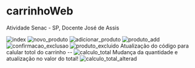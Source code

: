 
# carrinhoWeb
Atividade Senac - SP, Docente José de Assis

![index](https://user-images.githubusercontent.com/57300906/133528376-d5308e0b-5d5e-49eb-a51c-d69e7d1b2153.jpg)
![novo_produto](https://user-images.githubusercontent.com/57300906/133528384-7623fd16-2f08-4f1e-96c1-5b51b3aa8394.jpg)
![adicionar_produto](https://user-images.githubusercontent.com/57300906/133528386-27e1a146-6ac4-436d-8a62-8ae7d4d8e94f.jpg)
![produto_add](https://user-images.githubusercontent.com/57300906/133529766-2d81e0d1-f517-4434-a7b9-fa6b0049b20c.jpg)
![confirmacao_exclusao](https://user-images.githubusercontent.com/57300906/133529774-6ce0be11-d083-483e-98dc-624ca2bd041d.jpg)
![produto_excluido](https://user-images.githubusercontent.com/57300906/133529778-b46f0594-013e-4019-b9a9-075ff14eb65f.jpg)
Atualização do código para calular totol do carrinho --
![calculo_total](https://user-images.githubusercontent.com/57300906/133914796-047f6351-6e6e-4c7d-89b9-0e232ad13120.jpg)
Mudança da quantidade e atualização no valor do total!
![calculo_total_alterad](https://user-images.githubusercontent.com/57300906/133914797-f8931660-3c3d-4034-8570-cd822132a437.jpg)
